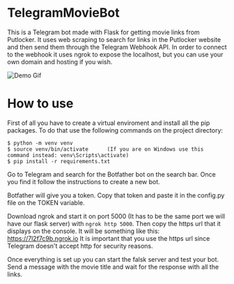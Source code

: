 # TelegramMovieBot
This is a Telegram bot made with Flask for getting movie links from Putlocker. 
It uses web scraping to search for links in the Putlocker website and then send them through the Telegram Webhook API.
In order to connect to the webhook it uses ngrok to expose the localhost, but you can use your own domain and hosting if you wish.

![Demo Gif](https://github.com/josepmdc/TelegramMovieBot/blob/master/MovieBot.gif)

# How to use
First of all you have to create a virtual enviroment and install all the pip packages. To do that use the following commands on the project directory:
```
$ python -m venv venv
$ source venv/bin/activate      (If you are on Windows use this command instead: venv\Scripts\activate)
$ pip install -r requirements.txt
```
Go to Telegram and search for the Botfather bot on the search bar. Once you find it follow the 
instructions to create a new bot.

Botfather will give you a token. Copy that token and paste it in the config.py file on the TOKEN variable.

Download ngrok and start it on port 5000 (It has to be the same port we will have our flask server) with ```ngrok http 5000```. Then copy the https url that it displays on the console. It will be something like this: https://7l2f7c9b.ngrok.io
It is important that you use the https url since Telegram doesn't accept http for security reasons. 

Once everything is set up you can start the falsk server and test your bot. Send a message with the movie title and wait for the response with all the links.
